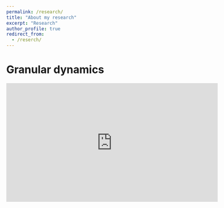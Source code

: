 ```yaml
---
permalink: /research/
title: "About my research"
excerpt: "Research"
author_profile: true
redirect_from:
  - /reserch/
---
```


Granular dynamics
======
<iframe width="560" height="315" src="https://www.youtube.com/embed/yzlzn_XrkJA" title="YouTube video player" frameborder="0" allow="accelerometer; autoplay; clipboard-write; encrypted-media; gyroscope; picture-in-picture" allowfullscreen></iframe>
